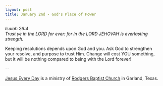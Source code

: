 ```yaml
---
layout: post
title: January 2nd - God's Place of Power
---
```


_Isaiah 26:4  
Trust ye in the LORD for ever: for in the LORD JEHOVAH is
everlasting strength._

Keeping resolutions depends upon God and you. Ask God to strengthen
your resolve, and purpose to trust Him. Change will cost YOU
something, but it will be nothing compared to being with the Lord
forever!

 --

<a href=http://jesuseveryday.net>Jesus Every Day</a> is a ministry of <a href=http://rodgersbaptist.net>Rodgers Baptist Church</a> in Garland, Texas.
